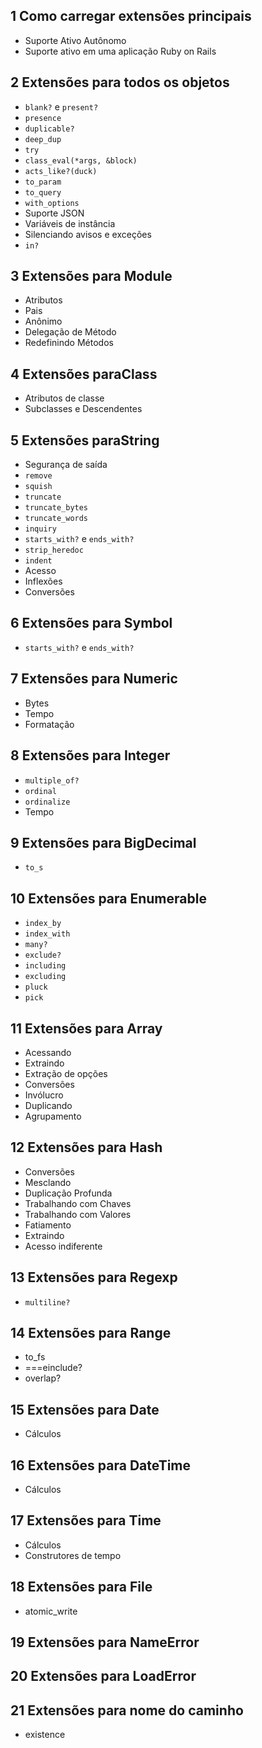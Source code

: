 ## 1 Como carregar extensões principais

  - Suporte Ativo Autônomo
  - Suporte ativo em uma aplicação Ruby on Rails

## 2 Extensões para todos os objetos
  - `blank?` e `present?`
  - `presence`
  - `duplicable?`
  - `deep_dup`
  - `try`
  - `class_eval(*args, &block)`
  - `acts_like?(duck)`
  - `to_param`
  - `to_query`
  - `with_options`
  - Suporte JSON
  - Variáveis ​​de instância
  - Silenciando avisos e exceções
  - `in?`

## 3 Extensões para Module
  - Atributos
  - Pais
  - Anônimo
  - Delegação de Método
  - Redefinindo Métodos

## 4 Extensões paraClass
  - Atributos de classe
  - Subclasses e Descendentes

## 5 Extensões paraString
  - Segurança de saída
  - `remove`
  - `squish`
  - `truncate`
  - `truncate_bytes`
  - `truncate_words`
  - `inquiry`
  - `starts_with?` e `ends_with?`
  - `strip_heredoc`
  - `indent`
  - Acesso
  - Inflexões
  - Conversões

## 6 Extensões para Symbol
  - `starts_with?` e `ends_with?`

## 7 Extensões para Numeric
  - Bytes
  - Tempo
  - Formatação

## 8 Extensões para Integer
  - `multiple_of?`
  - `ordinal`
  - `ordinalize`
  - Tempo

## 9 Extensões para BigDecimal
 - `to_s`

## 10 Extensões para Enumerable
  - `index_by`
  - `index_with`
  - `many?`
  - `exclude?`
  - `including`
  - `excluding`
  - `pluck`
  - `pick`

## 11 Extensões para Array
  - Acessando
  - Extraindo
  - Extração de opções
  - Conversões
  - Invólucro
  - Duplicando
  - Agrupamento

## 12 Extensões para Hash
  - Conversões
  - Mesclando
  - Duplicação Profunda
  - Trabalhando com Chaves
  - Trabalhando com Valores
  - Fatiamento
  - Extraindo
  - Acesso indiferente

## 13 Extensões para Regexp
  - `multiline?`

## 14 Extensões para Range
  - to_fs
  - ===einclude?
  - overlap?

## 15 Extensões para Date
  - Cálculos

## 16 Extensões para DateTime
  - Cálculos

## 17 Extensões para Time
  - Cálculos
  - Construtores de tempo

## 18 Extensões para File
  - atomic_write

## 19 Extensões para NameError

## 20 Extensões para LoadError

## 21 Extensões para nome do caminho
  - existence